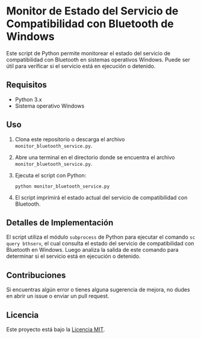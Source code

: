 # Monitor de Estado del Servicio de Compatibilidad con Bluetooth de Windows

Este script de Python permite monitorear el estado del servicio de compatibilidad con Bluetooth en sistemas operativos Windows. Puede ser útil para verificar si el servicio está en ejecución o detenido.

## Requisitos

- Python 3.x
- Sistema operativo Windows

## Uso

1. Clona este repositorio o descarga el archivo `monitor_bluetooth_service.py`.
2. Abre una terminal en el directorio donde se encuentra el archivo `monitor_bluetooth_service.py`.
3. Ejecuta el script con Python:

    ```
    python monitor_bluetooth_service.py
    ```

4. El script imprimirá el estado actual del servicio de compatibilidad con Bluetooth.

## Detalles de Implementación

El script utiliza el módulo `subprocess` de Python para ejecutar el comando `sc query bthserv`, el cual consulta el estado del servicio de compatibilidad con Bluetooth en Windows. Luego analiza la salida de este comando para determinar si el servicio está en ejecución o detenido.

## Contribuciones

Si encuentras algún error o tienes alguna sugerencia de mejora, no dudes en abrir un issue o enviar un pull request.

## Licencia

Este proyecto está bajo la [Licencia MIT](LICENSE).
